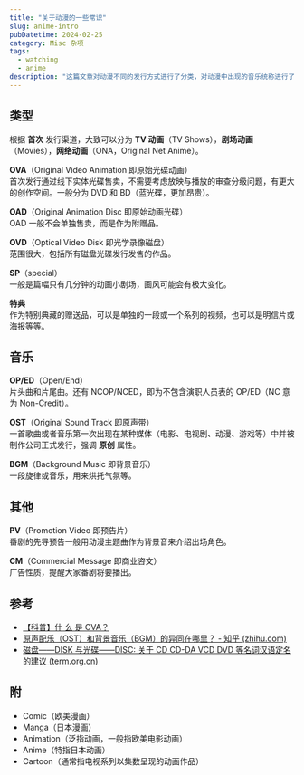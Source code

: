 ```yaml
---
title: "关于动漫的一些常识"
slug: anime-intro
pubDatetime: 2024-02-25
category: Misc 杂项
tags:
  - watching
  - anime
description: "这篇文章对动漫不同的发行方式进行了分类，对动漫中出现的音乐统称进行了介绍，还科普了关于这些名词的中英对照。"
---
```


## 类型

根据 **首次** 发行渠道，大致可以分为 **TV 动画**（TV Shows），**剧场动画**（Movies），**网络动画**（ONA，Original Net Anime）。

**OVA**（Original Video Animation 即原始光碟动画）  
首次发行通过线下实体光碟售卖，不需要考虑放映与播放的审查分级问题，有更大的创作空间。一般分为 DVD 和 BD（蓝光碟，更加昂贵）。

**OAD**（Original Animation Disc 即原始动画光碟）  
OAD 一般不会单独售卖，而是作为附赠品。

**OVD**（Optical Video Disk 即光学录像磁盘）  
范围很大，包括所有磁盘光碟发行发售的作品。

**SP**（special）  
一般是篇幅只有几分钟的动画小剧场，画风可能会有极大变化。

**特典**  
作为特别典藏的赠送品，可以是单独的一段或一个系列的视频，也可以是明信片或海报等等。

## 音乐

**OP/ED**（Open/End）  
片头曲和片尾曲。还有 NCOP/NCED，即为不包含演职人员表的 OP/ED（NC 意为 Non-Credit）。

**OST**（Original Sound Track 即原声带）  
一首歌曲或者音乐第一次出现在某种媒体（电影、电视剧、动漫、游戏等）中并被制作公司正式发行，强调 **原创** 属性。

**BGM**（Background Music 即背景音乐）  
一段旋律或音乐，用来烘托气氛等。

## 其他

**PV**（Promotion Video 即预告片）  
番剧的先导预告一般用动漫主题曲作为背景音来介绍出场角色。

**CM**（Commercial Message 即商业咨文）  
广告性质，提醒大家番剧将要播出。

## 参考

- [【科普】什 么 是 OVA？](https://www.bilibili.com/video/BV177411m7ni)
- [原声配乐（OST）和背景音乐（BGM）的异同在哪里？ - 知乎 (zhihu.com)](https://www.zhihu.com/question/20977367)
- [磁盘——DISK 与光碟——DISC: 关于 CD CD-DA VCD DVD 等名词汉语定名的建议 (term.org.cn)](http://www.term.org.cn/CN/Y2000/V2/I01/9)

## 附

- Comic（欧美漫画）
- Manga（日本漫画）
- Animation（泛指动画，一般指欧美电影动画）
- Anime（特指日本动画）
- Cartoon（通常指电视系列以集数呈现的动画作品）
